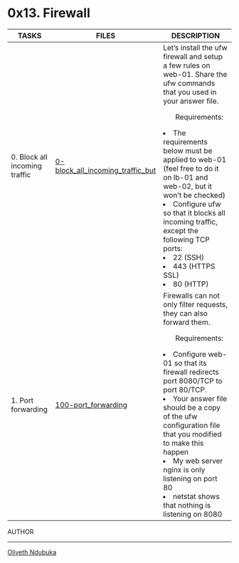 <h1>0x13. Firewall</h1>



| TASKS | FILES | DESCRIPTION |
|-------|-------|-------------|
| 0. Block all incoming traffic | [0-block_all_incoming_traffic_but](https://github.com/Oliveth96/alx-system_engineering-devops/0x13-firewall/0-block_all_incoming_traffic_but)| Let’s install the ufw firewall and setup a few rules on web-01. Share the ufw commands that you used in your answer file. <ol>Requirements:</ol> <li>The requirements below must be applied to web-01 (feel free to do it on lb-01 and web-02, but it won’t be checked)</li><li>Configure ufw so that it blocks all incoming traffic, except the following TCP ports:</li><li>22 (SSH)</li><li>443 (HTTPS SSL)</li><li>80 (HTTP)</li> |
| 1. Port forwarding |[100-port_forwarding](https://github.com/Oliveth96/alx-system_engineering-devops/0x13-firewall/100-port_forwarding)| Firewalls can not only filter requests, they can also forward them. <ol>Requirements:</ol> <li>Configure web-01 so that its firewall redirects port 8080/TCP to port 80/TCP.</li><li>Your answer file should be a copy of the ufw configuration file that you modified to make this happen</li><li>My web server nginx is only listening on port 80</li><li>netstat shows that nothing is listening on 8080</li> |


AUTHOR
<hr>

[Oliveth Ndubuka](https://github.com/Oliveth96)